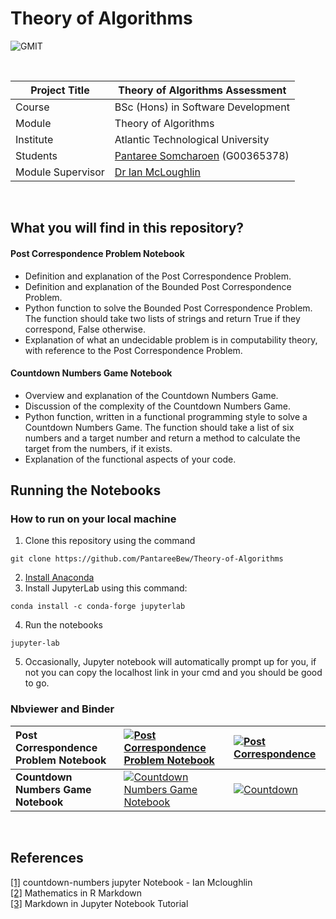 # Theory of Algorithms

![GMIT](https://cc.careersportal.ie/mce/plugins/filemanager/files/Rory%20CP/ATU%20logoo.png)

<br />

| Project Title | Theory of Algorithms Assessment |
| ------------- | ------------- |
| Course  | BSc (Hons) in Software Development  |
| Module | Theory of Algorithms  |
| Institute | Atlantic Technological University  |
| Students  | <a href="https://github.com/PantareeBew" target="_blank">Pantaree Somcharoen</a> (G00365378) |
| Module Supervisor  | <a href="https://github.com/ianmcloughlin" target="_blank">Dr Ian McLoughlin</a> |

<br />



## What you will find in this repository?

#### Post Correspondence Problem Notebook
- Definition and explanation of the Post Correspondence Problem. <br />
- Definition and explanation of the Bounded Post Correspondence Problem.<br />
- Python function to solve the Bounded Post Correspondence Problem. The function
should take two lists of strings and return True if they correspond, False otherwise.<br />
- Explanation of what an undecidable problem is in computability theory, with reference to the Post Correspondence Problem.<br />

#### Countdown Numbers Game Notebook
- Overview and explanation of the Countdown Numbers Game. <br />
- Discussion of the complexity of the Countdown Numbers Game. <br />
- Python function, written in a functional programming style to solve a Countdown Numbers Game. The function should take a list of six numbers and a target
number and return a method to calculate the target from the numbers, if it exists. <br />
- Explanation of the functional aspects of your code.<br />

## Running the Notebooks

### How to run on your local machine
1. Clone this repository using the command  
  
```
git clone https://github.com/PantareeBew/Theory-of-Algorithms
```
2. [Install Anaconda](https://www.anaconda.com/products/individual#linux)
3. Install JupyterLab using this command:
    
```
conda install -c conda-forge jupyterlab
```
4. Run the notebooks
```
jupyter-lab
``` 
5. Occasionally, Jupyter notebook will automatically prompt up for you, if not you can copy the localhost link in your cmd and you should be good to go.

### Nbviewer and Binder
| Post Correspondence Problem Notebook | [![Post Correspondence Problem Notebook](https://raw.githubusercontent.com/jupyter/design/master/logos/Badges/nbviewer_badge.svg)](https://nbviewer.org/github/PantareeBew/Theory-of-Algorithms/blob/main/post-correspondence.ipynb) | [![Post Correspondence](https://mybinder.org/static/images/badge_logo.svg?v=51b20aa16836ea83f5ed69194c660eb85c4c2c1e32565312baedb7d534e3ffcf592881dbbe3da441d8293ded842755c906b91fb4aadf15220cf48111ebf701c4)](https://notebooks.gesis.org/binder/jupyter/user/pantareebew-theory-of-algorithms-sk69rdek/lab/workspaces/auto-Q/tree/post-correspondence.ipynb)|
| :------------- |:-------------|:-------------|
| <b>Countdown Numbers Game Notebook</b>| [![Countdown Numbers Game Notebook](https://raw.githubusercontent.com/jupyter/design/master/logos/Badges/nbviewer_badge.svg)](https://nbviewer.org/github/PantareeBew/Theory-of-Algorithms/blob/main/countdown.ipynb) | [![Countdown](https://mybinder.org/static/images/badge_logo.svg?v=51b20aa16836ea83f5ed69194c660eb85c4c2c1e32565312baedb7d534e3ffcf592881dbbe3da441d8293ded842755c906b91fb4aadf15220cf48111ebf701c4)](https://notebooks.gesis.org/binder/jupyter/user/pantareebew-theory-of-algorithms-sk69rdek/lab/workspaces/auto-Q/tree/countdown.ipynb)|
<br>













## References
[[1]](https://colab.research.google.com/github/ianmcloughlin/jupyter-teaching-notebooks/blob/main/countdown_numbers.ipynb#scrollTo=vcoi3z-sBhvt) countdown-numbers jupyter Notebook - Ian Mcloughlin <br />
[[2]](https://rpruim.github.io/s341/S19/from-class/MathinRmd.html) Mathematics in R Markdown <br />
[[3]](https://www.datacamp.com/community/tutorials/markdown-in-jupyter-notebook) Markdown in Jupyter Notebook Tutorial<br />

